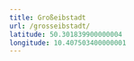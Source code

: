 ```yaml
---
title: Großeibstadt
url: /grosseibstadt/
latitude: 50.301839900000004
longitude: 10.407503400000001
---
```

